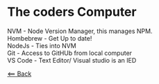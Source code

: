 # The coders Computer

NVM - Node Version Manager, this manages NPM.  
Hombebrew - Get Up to date!  
NodeJs - Ties into NVM  
Git - Access to GitHUb from local computer  
VS Code - Text Editor/ Visual studio is an IED  


[<== Back](../README.md)

